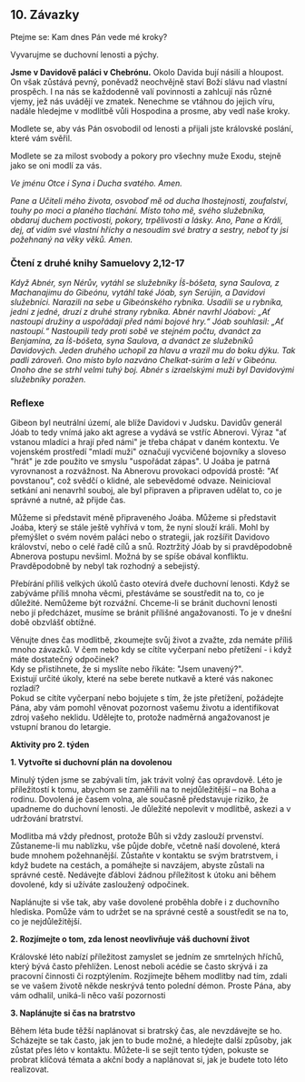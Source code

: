 ## 10. **Závazky**

Ptejme se: Kam dnes Pán vede mé kroky?

Vyvarujme se duchovní lenosti a pýchy.

**Jsme v Davidově paláci v Chebrónu.** Okolo Davida bují násilí a hloupost. On však zůstává pevný, poněvadž neochvějně staví Boží slávu nad vlastní prospěch. I na nás se každodenně valí povinnosti a zahlcují nás různé vjemy, jež nás uvádějí ve zmatek. Nenechme se vtáhnou do jejich víru, nadále hledejme v modlitbě vůli Hospodina a prosme, aby vedl naše kroky.

Modlete se, aby vás Pán osvobodil od lenosti a přijali jste královské poslání, které vám svěřil.

Modlete se za milost svobody a pokory pro všechny muže Exodu, stejně jako se oni modlí za vás.

_Ve jménu Otce i Syna i Ducha svatého. Amen._

_Pane a Učiteli mého života, osvoboď mě od ducha lhostejnosti, zoufalství, touhy po moci a planého tlachání. Místo toho mě, svého služebníka, obdaruj duchem poctivosti, pokory, trpělivosti a lásky. Ano, Pane a Králi, dej, ať vidím své vlastní hříchy a nesoudím své bratry a sestry, neboť ty jsi požehnaný na věky věků. Amen._

### Čtení z druhé knihy Samuelovy 2,12-17

_Když Abnér, syn Nérův, vytáhl se služebníky Íš-bóšeta, syna Saulova, z Machanajimu do Gibeónu, vytáhl také Jóab, syn Serújin, a Davidovi služebníci. Narazili na sebe u Gibeónského rybníka. Usadili se u rybníka, jedni z jedné, druzí z druhé strany rybníka. Abnér navrhl Jóabovi: „Ať nastoupí družiny a uspořádají před námi bojové hry.“ Jóab souhlasil: „Ať nastoupí.“ Nastoupili tedy proti sobě ve stejném počtu, dvanáct za Benjamína, za Íš-bóšeta, syna Saulova, a dvanáct ze služebníků Davidových. Jeden druhého uchopil za hlavu a vrazil mu do boku dýku. Tak padli zároveň. Ono místo bylo nazváno Chelkat-súrím a leží v Gibeónu. Onoho dne se strhl velmi tuhý boj. Abnér s izraelskými muži byl Davidovými služebníky poražen._

### Reflexe

Gibeon byl neutrální území, ale blíže Davidovi v Judsku. Davidův generál Jóab to tedy vnímá jako akt agrese a vydává se vstříc Abnerovi. Výraz "ať vstanou mladíci a hrají před námi" je třeba chápat v daném kontextu. Ve vojenském prostředí "mladí muži" označují vycvičené bojovníky a sloveso "hrát" je zde použito ve smyslu "uspořádat zápas". U Joába je patrná vyrovnanost a rozvážnost. Na Abnerovu provokaci odpovídá prostě: "Ať povstanou", což svědčí o klidné, ale sebevědomé odvaze. Neinicioval setkání ani nenavrhl souboj, ale byl připraven a připraven udělat to, co je správné a nutné, až přijde čas.

Můžeme si představit méně připraveného Joába. Můžeme si představit Joába, který se stále ještě vyhřívá v tom, že nyní slouží králi. Mohl by přemýšlet o svém novém paláci nebo o strategii, jak rozšířit Davidovo království, nebo o celé řadě cílů a snů. Roztržitý Jóab by si pravděpodobně Abnerova postupu nevšiml. Možná by se spíše obával konfliktu. Pravděpodobně by nebyl tak rozhodný a sebejistý.

Přebírání příliš velkých úkolů často otevírá dveře duchovní lenosti. Když se zabýváme příliš mnoha věcmi, přestáváme se soustředit na to, co je důležité. Nemůžeme být rozvážní. Chceme-li se bránit duchovní lenosti nebo jí předcházet, musíme se bránit přílišné angažovanosti. To je v dnešní době obzvlášť obtížné.

Věnujte dnes čas modlitbě, zkoumejte svůj život a zvažte, zda nemáte příliš mnoho závazků. V čem nebo kdy se cítíte vyčerpaní nebo přetížení - i když máte dostatečný odpočinek? \
 Kdy se přistihnete, že si myslíte nebo říkáte: "Jsem unavený?". \
 Existují určité úkoly, které na sebe berete nutkavě a které vás nakonec rozladí? \
 Pokud se cítíte vyčerpaní nebo bojujete s tím, že jste přetížení, požádejte Pána, aby vám pomohl věnovat pozornost vašemu životu a identifikovat zdroj vašeho neklidu. Udělejte to, protože nadměrná angažovanost je vstupní branou do letargie.

**Aktivity pro 2. týden**

**1. Vytvořte si duchovní plán na dovolenou**

Minulý týden jsme se zabývali tím, jak trávit volný čas opravdově. Léto je příležitostí k tomu, abychom se zaměřili na to nejdůležitější – na Boha a rodinu. Dovolená je časem volna, ale současně představuje riziko, že upadneme do duchovní lenosti. Je důležité nepolevit v modlitbě, askezi a v udržování bratrství.

Modlitba má vždy přednost, protože Bůh si vždy zaslouží prvenství. Zůstaneme-li mu nablízku, vše půjde dobře, včetně naší dovolené, která bude mnohem požehnanější. Zůstaňte v kontaktu se svým bratrstvem, i když budete na cestách, a pomáhejte si navzájem, abyste zůstali na správné cestě. Nedávejte ďáblovi žádnou příležitost k útoku ani během dovolené, kdy si užíváte zasloužený odpočinek.

Naplánujte si vše tak, aby vaše dovolené proběhla dobře i z duchovního hlediska. Pomůže vám to udržet se na správné cestě a soustředit se na to, co je nejdůležitější.

**2. Rozjímejte o tom, zda lenost neovlivňuje váš duchovní život**

Královské léto nabízí příležitost zamyslet se jedním ze smrtelných hříchů, který bývá často přehlížen. Lenost neboli acédie se často skrývá i za pracovní činnosti či rozptýlením. Rozjímejte během modlitby nad tím, zdali se ve vašem životě někde neskrývá tento polední démon. Proste Pána, aby vám odhalil, uniká-li něco vaší pozornosti

**3. Naplánujte si čas na bratrstvo**

Během léta bude těžší naplánovat si bratrský čas, ale nevzdávejte se ho. Scházejte se tak často, jak jen to bude možné, a hledejte další způsoby, jak zůstat přes léto v kontaktu. Můžete-li se sejít tento týden, pokuste se probrat klíčová témata a akční body a naplánovat si, jak je budete toto léto realizovat.
